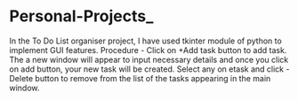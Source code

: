 # Personal-Projects_
In the To Do List organiser project, I have used tkinter module of python to implement GUI features.
Procedure - Click on +Add task button to add task. The a new window will appear to input necessary details and once you click on add button, your new task will be created.
Select any on etask and click -Delete button to remove from the list of the tasks appearing in the main window.
